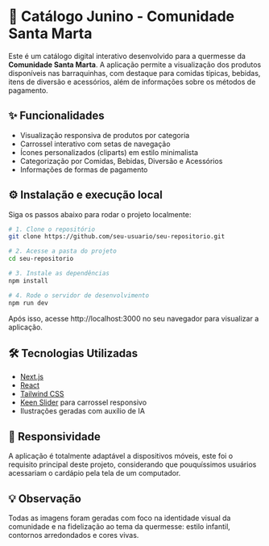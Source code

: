 # 🎉 Catálogo Junino - Comunidade Santa Marta

Este é um catálogo digital interativo desenvolvido para a quermesse da **Comunidade Santa Marta**. A aplicação permite a visualização dos produtos disponíveis nas barraquinhas, com destaque para comidas típicas, bebidas, itens de diversão e acessórios, além de informações sobre os métodos de pagamento.

## ✨ Funcionalidades

- Visualização responsiva de produtos por categoria
- Carrossel interativo com setas de navegação
- Ícones personalizados (cliparts) em estilo minimalista
- Categorização por Comidas, Bebidas, Diversão e Acessórios
- Informações de formas de pagamento

## ⚙️ Instalação e execução local

Siga os passos abaixo para rodar o projeto localmente:

```bash
# 1. Clone o repositório
git clone https://github.com/seu-usuario/seu-repositorio.git

# 2. Acesse a pasta do projeto
cd seu-repositorio

# 3. Instale as dependências
npm install

# 4. Rode o servidor de desenvolvimento
npm run dev
```

Após isso, acesse http://localhost:3000 no seu navegador para visualizar a aplicação.

## 🛠️ Tecnologias Utilizadas

- [Next.js](https://nextjs.org/)
- [React](https://react.dev/)
- [Tailwind CSS](https://tailwindcss.com/)
- [Keen Slider](https://keen-slider.io/) para carrossel responsivo
- Ilustrações geradas com auxílio de IA

## 📱 Responsividade

A aplicação é totalmente adaptável a dispositivos móveis, este foi o requisito principal deste projeto, considerando que pouquíssimos usuários acessariam o cardápio pela tela de um computador.

## 💡 Observação

Todas as imagens foram geradas com foco na identidade visual da comunidade e na fidelização ao tema da quermesse: estilo infantil, contornos arredondados e cores vivas.
